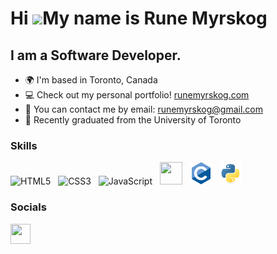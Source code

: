 Hi ![](https://user-images.githubusercontent.com/18350557/176309783-0785949b-9127-417c-8b55-ab5a4333674e.gif)My name is Rune Myrskog
========================================================================================================================================

I am a Software Developer.
--------------------------

*   🌍  I'm based in Toronto, Canada
*   💻  Check out my personal portfolio! <a target="_blank" rel="noreferrer" href='https://runemyrskog.com/'>runemyrskog.com</a>
*   📧  You can contact me by email: <a href="mailto:runemyrskog@gmail.com">runemyrskog@gmail.com<a/>
*   🏫  Recently graduated from the University of Toronto

### Skills

<p align="left">
<img src="https://raw.githubusercontent.com/danielcranney/readme-generator/main/public/icons/skills/html5-colored.svg" width="36" height="36" alt="HTML5" /> &nbsp;
<img src="https://raw.githubusercontent.com/danielcranney/readme-generator/main/public/icons/skills/css3-colored.svg" width="36" height="36" alt="CSS3" /> 
&nbsp;
<img src="https://raw.githubusercontent.com/danielcranney/readme-generator/main/public/icons/skills/javascript-colored.svg" width="36" height="36" alt="JavaScript" /> &nbsp;
<img src="https://raw.githubusercontent.com/danielcranney/readme-generator/main/public/icons/skills/react-colored.svg" width="36" height="36"/> 
&nbsp;
<img src="https://raw.githubusercontent.com/devicons/devicon/master/icons/c/c-original.svg" width="36" height="36" alt="Sass" /> &nbsp;
<img src="https://raw.githubusercontent.com/devicons/devicon/master/icons/python/python-original.svg" width="36" height="36" alt="Sass" /> &nbsp;
</p>
  


### Socials

<p align="left"> <a href="https://www.linkedin.com/in/runemyrskog/" target="_blank" rel="noreferrer"><img src="https://raw.githubusercontent.com/danielcranney/readme-generator/main/public/icons/socials/linkedin.svg" width="32" height="32" /></a> </p>
